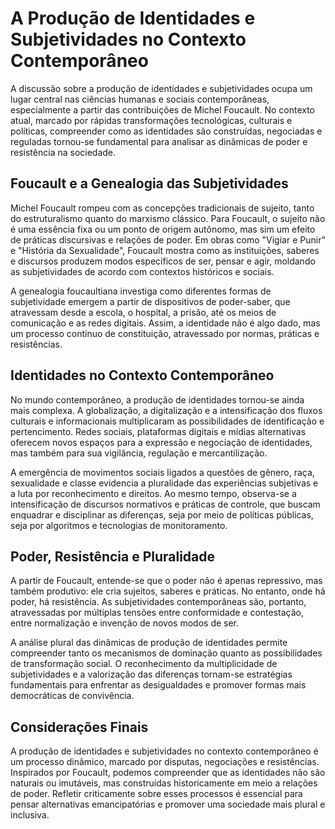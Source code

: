 
# A Produção de Identidades e Subjetividades no Contexto Contemporâneo

A discussão sobre a produção de identidades e subjetividades ocupa um lugar central nas ciências humanas e sociais contemporâneas, especialmente a partir das contribuições de Michel Foucault. No contexto atual, marcado por rápidas transformações tecnológicas, culturais e políticas, compreender como as identidades são construídas, negociadas e reguladas tornou-se fundamental para analisar as dinâmicas de poder e resistência na sociedade.

## Foucault e a Genealogia das Subjetividades

Michel Foucault rompeu com as concepções tradicionais de sujeito, tanto do estruturalismo quanto do marxismo clássico. Para Foucault, o sujeito não é uma essência fixa ou um ponto de origem autônomo, mas sim um efeito de práticas discursivas e relações de poder. Em obras como "Vigiar e Punir" e "História da Sexualidade", Foucault mostra como as instituições, saberes e discursos produzem modos específicos de ser, pensar e agir, moldando as subjetividades de acordo com contextos históricos e sociais.

A genealogia foucaultiana investiga como diferentes formas de subjetividade emergem a partir de dispositivos de poder-saber, que atravessam desde a escola, o hospital, a prisão, até os meios de comunicação e as redes digitais. Assim, a identidade não é algo dado, mas um processo contínuo de constituição, atravessado por normas, práticas e resistências.

## Identidades no Contexto Contemporâneo

No mundo contemporâneo, a produção de identidades tornou-se ainda mais complexa. A globalização, a digitalização e a intensificação dos fluxos culturais e informacionais multiplicaram as possibilidades de identificação e pertencimento. Redes sociais, plataformas digitais e mídias alternativas oferecem novos espaços para a expressão e negociação de identidades, mas também para sua vigilância, regulação e mercantilização.

A emergência de movimentos sociais ligados a questões de gênero, raça, sexualidade e classe evidencia a pluralidade das experiências subjetivas e a luta por reconhecimento e direitos. Ao mesmo tempo, observa-se a intensificação de discursos normativos e práticas de controle, que buscam enquadrar e disciplinar as diferenças, seja por meio de políticas públicas, seja por algoritmos e tecnologias de monitoramento.

## Poder, Resistência e Pluralidade

A partir de Foucault, entende-se que o poder não é apenas repressivo, mas também produtivo: ele cria sujeitos, saberes e práticas. No entanto, onde há poder, há resistência. As subjetividades contemporâneas são, portanto, atravessadas por múltiplas tensões entre conformidade e contestação, entre normalização e invenção de novos modos de ser.

A análise plural das dinâmicas de produção de identidades permite compreender tanto os mecanismos de dominação quanto as possibilidades de transformação social. O reconhecimento da multiplicidade de subjetividades e a valorização das diferenças tornam-se estratégias fundamentais para enfrentar as desigualdades e promover formas mais democráticas de convivência.

## Considerações Finais

A produção de identidades e subjetividades no contexto contemporâneo é um processo dinâmico, marcado por disputas, negociações e resistências. Inspirados por Foucault, podemos compreender que as identidades não são naturais ou imutáveis, mas construídas historicamente em meio a relações de poder. Refletir criticamente sobre esses processos é essencial para pensar alternativas emancipatórias e promover uma sociedade mais plural e inclusiva.
```
